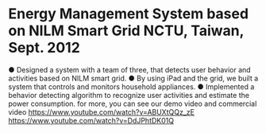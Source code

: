 # Energy Management System based on NILM Smart Grid NCTU, Taiwan, Sept. 2012 
● Designed a system with a team of three, that detects user behavior and activities based on NILM smart grid.
● By using iPad and the grid, we built a system that controls and monitors household appliances.
● Implemented a behavior detecting algorithm to recognize user activities and estimate the power consumption.
 for more, you can see our demo video and commercial video
 https://www.youtube.com/watch?v=ABUXtQQz_zE
 https://www.youtube.com/watch?v=DdJPhtDK01Q
